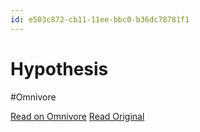 ```yaml
---
id: e503c872-cb11-11ee-bbc0-b36dc78781f1
---
```


# Hypothesis
#Omnivore

[Read on Omnivore](https://omnivore.app/me/hypothesis-18da6b3da51)
[Read Original](https://hypothes.is/a/Wd-CNssMEe6kI3u3q0dYlQ)


